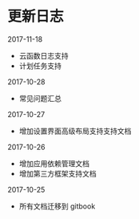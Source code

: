 
更新日志
=======

2017-11-18
- 云函数日志支持
- 计划任务支持

2017-10-28
- 常见问题汇总

2017-10-27
- 增加设置界面高级布局支持支持文档

2017-10-26
- 增加应用依赖管理文档
- 增加第三方框架支持文档

2017-10-25
- 所有文档迁移到 gitbook
